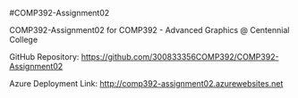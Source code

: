 #COMP392-Assignment02

COMP392-Assignment02 for COMP392 - Advanced Graphics @ Centennial College

GitHub Repository:
https://github.com/300833356COMP392/COMP392-Assignment02

Azure Deployment Link:
http://comp392-assignment02.azurewebsites.net